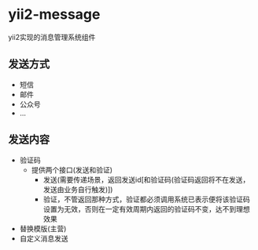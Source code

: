 # yii2-message
yii2实现的消息管理系统组件

## 发送方式
- 短信
- 邮件
- 公众号
- ...

## 发送内容
- 验证码
    - 提供两个接口(发送和验证)
        - 发送(需要传递场景，返回发送id[和验证码(验证码返回将不在发送，发送由业务自行触发)])
        - 验证，不管返回那种方式，验证都必须调用系统已表示便将该验证码设置为无效，否则在一定有效周期内返回的验证码不变，达不到理想效果
- 替换模版(主营)
- 自定义消息发送

